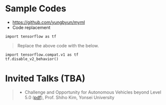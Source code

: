 # Sample Codes

* https://github.com/yungbyun/myml
* Code replacement
```
import tensorflow as tf
```
> Replace the above code with the below.
```
import tensorflow.compat.v1 as tf
tf.disable_v2_behavior()
```
# Invited Talks (TBA)
> * Challenge and Opportunity for Autonomous Vehicles beyond Level 5.0 (<a href="autonomous_vehicles.pdf" download>pdf</a>), Prof. Shiho Kim, Yonsei University <br/>
> 
